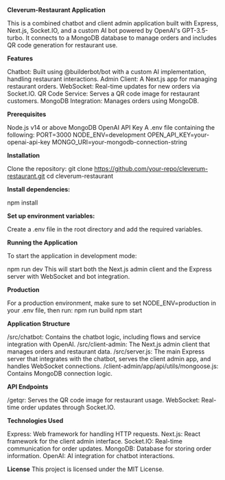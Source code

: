 **Cleverum-Restaurant Application**

This is a combined chatbot and client admin application built with Express, Next.js, Socket.IO, and a custom AI bot powered by OpenAI's GPT-3.5-turbo. 
It connects to a MongoDB database to manage orders and includes QR code generation for restaurant use.

**Features**

Chatbot: Built using @builderbot/bot with a custom AI implementation, handling restaurant interactions.
Admin Client: A Next.js app for managing restaurant orders.
WebSocket: Real-time updates for new orders via Socket.IO.
QR Code Service: Serves a QR code image for restaurant customers.
MongoDB Integration: Manages orders using MongoDB.

**Prerequisites**

Node.js v14 or above
MongoDB
OpenAI API Key
A .env file containing the following:
PORT=3000
NODE_ENV=development
OPEN_API_KEY=your-openai-api-key
MONGO_URI=your-mongodb-connection-string

**Installation**

Clone the repository:
git clone https://github.com/your-repo/cleverum-restaurant.git
cd cleverum-restaurant

**Install dependencies:**

npm install

**Set up environment variables:**

Create a .env file in the root directory and add the required variables.

**Running the Application**

To start the application in development mode:

npm run dev
This will start both the Next.js admin client and the Express server with WebSocket and bot integration.

**Production**

For a production environment, make sure to set NODE_ENV=production in your .env file, then run:
npm run build
npm start

**Application Structure**

/src/chatbot: Contains the chatbot logic, including flows and service integration with OpenAI.
/src/client-admin: The Next.js admin client that manages orders and restaurant data.
/src/server.js: The main Express server that integrates with the chatbot, serves the client admin app, and handles WebSocket connections.
/client-admin/app/api/utils/mongoose.js: Contains MongoDB connection logic.

**API Endpoints**

/getqr: Serves the QR code image for restaurant usage.
WebSocket: Real-time order updates through Socket.IO.

**Technologies Used**

Express: Web framework for handling HTTP requests.
Next.js: React framework for the client admin interface.
Socket.IO: Real-time communication for order updates.
MongoDB: Database for storing order information.
OpenAI: AI integration for chatbot interactions.

**License**
This project is licensed under the MIT License.

